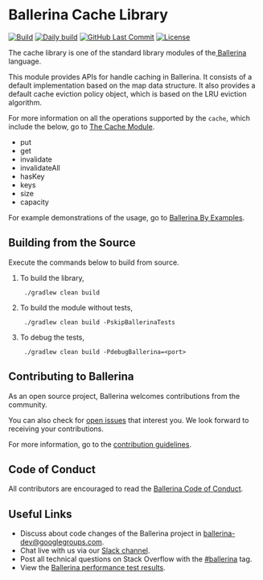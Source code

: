 Ballerina Cache Library
===================

  [![Build](https://github.com/ballerina-platform/module-ballerina-cache/workflows/Build/badge.svg)](https://github.com/ballerina-platform/module-ballerina-sql/actions?query=workflow%3ABuild)
  [![Daily build](https://github.com/ballerina-platform/module-ballerina-sql/workflows/Daily%20build/badge.svg)](https://github.com/ballerina-platform/module-ballerina-java.jdbc/actions?query=workflow%3ABuild)
  [![GitHub Last Commit](https://img.shields.io/github/last-commit/ballerina-platform/module-ballerina-sql.svg)](https://github.com/ballerina-platform/module-ballerina-sql/commits/master)
  [![License](https://img.shields.io/badge/License-Apache%202.0-blue.svg)](https://opensource.org/licenses/Apache-2.0)

The cache library is one of the standard library modules of the<a target="_blank" href="https://ballerina.io/"> Ballerina</a> language.

This module provides APIs for handle caching in Ballerina. It consists of a default implementation based on the map data structure. It also provides a default cache eviction policy object, which is based on the LRU eviction algorithm.

For more information on all the operations supported by the `cache`, which include the below, go to [The Cache Module](https://ballerina.io/swan-lake/learn/api-docs/ballerina/cache/).

- put
- get
- invalidate
- invalidateAll
- hasKey
- keys
- size
- capacity

For example demonstrations of the usage, go to [Ballerina By Examples](https://ballerina.io/swan-lake/learn/by-example/mysql-init-options.html).

## Building from the Source

Execute the commands below to build from source.

1. To build the library,
        
        ./gradlew clean build

2. To build the module without tests,

        ./gradlew clean build -PskipBallerinaTests

3. To debug the tests,

        ./gradlew clean build -PdebugBallerina=<port>

## Contributing to Ballerina

As an open source project, Ballerina welcomes contributions from the community. 

You can also check for [open issues](https://github.com/ballerina-platform/module-ballerina-sql/issues) that interest you. We look forward to receiving your contributions.

For more information, go to the [contribution guidelines](https://github.com/ballerina-platform/ballerina-lang/blob/master/CONTRIBUTING.md).

## Code of Conduct

All contributors are encouraged to read the [Ballerina Code of Conduct](https://ballerina.io/code-of-conduct).

## Useful Links

* Discuss about code changes of the Ballerina project in [ballerina-dev@googlegroups.com](mailto:ballerina-dev@googlegroups.com).
* Chat live with us via our [Slack channel](https://ballerina.io/community/slack/).
* Post all technical questions on Stack Overflow with the [#ballerina](https://stackoverflow.com/questions/tagged/ballerina) tag.
* View the [Ballerina performance test results](performance/benchmarks/summary.md).
